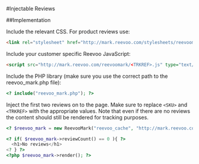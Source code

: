 #Injectable Reviews

##Implementation

Include the relevant CSS. For product reviews use:

``` html
<link rel="stylesheet" href="http://mark.reevoo.com/stylesheets/reevoomark/reevoo_reviews.css" type="text/css" />
```

Include your customer specific Reevoo JavaScript:

``` html
<script src="http://mark.reevoo.com/reevoomark/<TRKREF>.js" type="text/javascript"></script>
```

Include the PHP library (make sure you use the correct path to the reevoo_mark.php file):

``` php
<? include("reevoo_mark.php"); ?>
```

Inject the first two reviews on to the page. Make sure to replace `<SKU>` and `<TRKREF>` with the appropriate values. Note that even if there are no reviews the content should still be rendered for tracking purposes.

``` php
<? $reevoo_mark = new ReevooMark("reevoo_cache", "http://mark.reevoo.com/reevoomark/first_two_reviews.html", "<TRKREF>", "<SKU>") ?>

<? if( $reevoo_mark->reviewCount() == 0 ){ ?>
  <h1>No reviews</h1>
<? } ?>
<?php $reevoo_mark->render(); ?>
```
